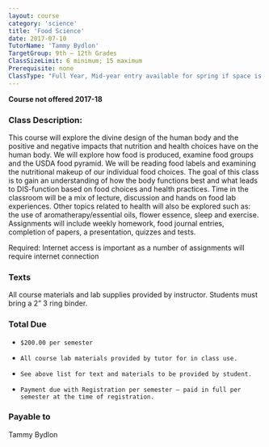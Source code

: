 ```yaml
---
layout: course
category: 'science'
title: 'Food Science'
date: 2017-07-10
TutorName: 'Tammy Bydlon'
TargetGroup: 9th – 12th Grades
ClassSizeLimit: 6 minimum; 15 maximum
Prerequisite: none
ClassType: "Full Year, Mid-year entry available for spring if space is available"
---
```


**Course not offered 2017-18**

### Class Description:
This course will explore the divine design of the human body and the positive and negative impacts that nutrition and health choices have on the human body.  We will explore how food is produced, examine food groups and the USDA food pyramid.  We will be reading food labels and examining the nutritional makeup of our individual food choices. The goal of this class is to gain an understanding of how the body functions best and what leads to DIS-function based on food choices and health practices. Time in the classroom will be a mix of lecture, discussion and hands on food lab experiences. Other topics related to health will also be explored such as: the use of aromatherapy/essential oils, flower essence, sleep and exercise. Assignments will include weekly homework, food journal entries, completion of papers, a  presentation, quizzes and tests.

Required: Internet access is important as a number of assignments will require internet connection

### Texts

All course materials and lab supplies provided by instructor. Students must bring a 2” 3 ring binder.

### Total Due

*     $200.00 per semester
*     All course lab materials provided by tutor for in class use.
*     See above list for text and materials to be provided by student.
*     Payment due with Registration per semester – paid in full per semester at the time of registration.


### Payable to
Tammy Bydlon